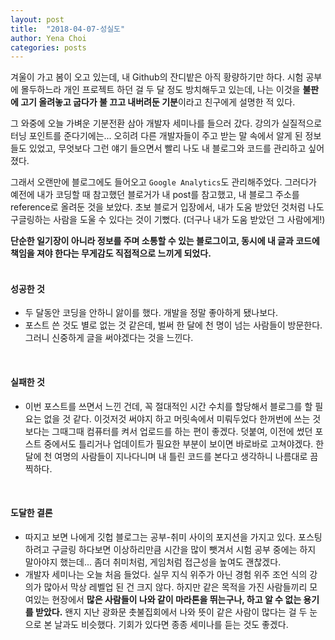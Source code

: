 ```yaml
---
layout: post
title:  "2018-04-07-성실도"
author: Yena Choi
categories: posts
---
```


겨울이 가고 봄이 오고 있는데, 내 Github의 잔디밭은 아직 황량하기만 하다. 시험 공부에 몰두하느라 개인 프로젝트 하던 걸 두 달 정도 방치해두고 있는데, 나는 이것을 **불판에 고기 올려놓고 굽다가 불 끄고 내버려둔 기분**이라고 친구에게 설명한 적 있다.

그 와중에 오늘 가벼운 기분전환 삼아 개발자 세미나를 들으러 갔다. 강의가 실질적으로 터닝 포인트를 준다기에는... 오히려 다른 개발자들이 주고 받는 말 속에서 알게 된 정보들도 있었고, 무엇보다 그런 얘기 들으면서 빨리 나도 내 블로그와 코드를 관리하고 싶어졌다.

그래서 오랜만에 블로그에도 들어오고 `Google Analytics`도 관리해주었다. 그러다가 예전에 내가 코딩할 때 참고했던 블로거가 내 post를 참고했고, 내 블로그 주소를 reference로 올려둔 것을 보았다. 초보 블로거 입장에서, 내가 도움 받았던 것처럼 나도 구글링하는 사람을 도울 수 있다는 것이 기뻤다. (더구나 내가 도움 받았던 그 사람에게!)

**단순한 일기장이 아니라 정보를 주며 소통할 수 있는 블로그이고, 동시에 내 글과 코드에 책임을 져야 한다는 무게감도 직접적으로 느끼게 되었다.**
<br><br>

#### 성공한 것
- 두 달동안 코딩을 안하니 앓이를 했다. 개발을 정말 좋아하게 됐나보다.
- 포스트 쓴 것도 별로 없는 것 같은데, 벌써 한 달에 천 명이 넘는 사람들이 방문한다. 그러니 신중하게 글을 써야겠다는 것을 느낀다.
<br>

#### 실패한 것
- 이번 포스트를 쓰면서 느낀 건데, 꼭 절대적인 시간 수치를 할당해서 블로그를 할 필요는 없을 것 같다. 이것저것 써야지 하고 머릿속에서 미뤄두었다 한꺼번에 쓰는 것보다는 그때그때 컴퓨터를 켜서 업로드를 하는 편이 좋겠다. 덧붙여, 이전에 썼던 포스트 중에서도 틀리거나 업데이트가 필요한 부분이 보이면 바로바로 고쳐야겠다. 한 달에 천 여명의 사람들이 지나다니며 내 틀린 코드를 본다고 생각하니 나름대로 끔찍하다.
<br>

#### 도달한 결론
- 따지고 보면 나에게 깃헙 블로그는 공부-취미 사이의 포지션을 가지고 있다. 포스팅 하려고 구글링 하다보면 이상하리만큼 시간을 많이 뺏겨서 시험 공부 중에는 하지 말아야지 했는데... 좀더 취미처럼, 게임처럼 접근성을 높여도 괜찮겠다.
- 개발자 세미나는 오늘 처음 들었다. 실무 지식 위주가 아닌 경험 위주 조언 식의 강의가 많아서 막상 레벨업 된 건 크지 않다. 하지만 같은 목적을 가진 사람들끼리 모여있는 현장에서 **많은 사람들이 나와 같이 마라톤을 뛰는구나, 하고 알 수 없는 용기를 받았다.** 왠지 지난 광화문 촛불집회에서 나와 뜻이 같은 사람이 많다는 걸 두 눈으로 본 날과도 비슷했다. 기회가 있다면 종종 세미나를 듣는 것도 좋겠다.
<br>

